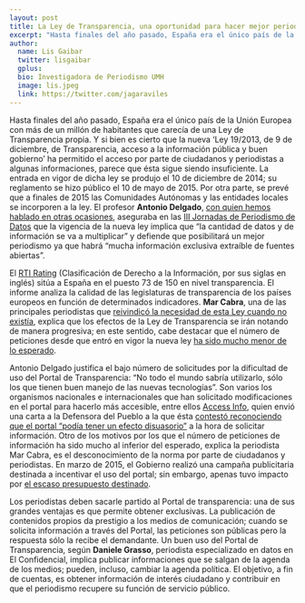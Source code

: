 ```yaml
---
layout: post
title: La Ley de Transparencia, una oportunidad para hacer mejor periodismo
excerpt: "Hasta finales del año pasado, España era el único país de la Unión Europea con más de un millón de habitantes que carecía de una Ley de Transparencia propia. Y si bien es cierto que la nueva ‘Ley 19/2013, de 9 de diciembre, de Transparencia, acceso a la información pública y buen gobierno’ ha permitido el acceso por parte de ciudadanos y periodistas a algunas informaciones, parece que ésta sigue siendo insuficiente."
author:
  name: Lis Gaibar
  twitter: lisgaibar
  gplus:  
  bio: Investigadora de Periodismo UMH
  image: lis.jpeg
  link: https://twitter.com/jagaraviles
---
```

Hasta finales del año pasado, España era el único país de la Unión Europea con más de un millón de habitantes que carecía de una Ley de Transparencia propia. Y si bien es cierto que la nueva ‘Ley 19/2013, de 9 de diciembre, de Transparencia, acceso a la información pública y buen gobierno’ ha permitido el acceso por parte de ciudadanos y periodistas a algunas informaciones, parece que ésta sigue siendo insuficiente. La entrada en vigor de dicha ley se produjo el 10 de diciembre de 2014; su reglamento se hizo público el 10 de mayo de 2015. Por otra parte, se prevé que a finales de 2015 las Comunidades Autónomas y las entidades locales se incorporen a la ley. El profesor **Antonio Delgado**, [con quien hemos hablado en otras ocasiones]( http://mip.umh.es/blog/2015/05/17/periodismo-datos-antonio-delgado/), aseguraba en las [III Jornadas de Periodismo de Datos]( http://periodismodatos.okfn.es/) que la vigencia de la nueva ley implica que “la cantidad de datos y de información se va a multiplicar” y defiende que posibilitará un mejor periodismo ya que habrá “mucha información exclusiva extraíble de fuentes abiertas”.

El [RTI Rating](http://www.rti-rating.org/) (Clasificación de Derecho a la Información, por sus siglas en inglés) sitúa a España en el puesto 73 de 150 en nivel transparencia. El informe analiza la calidad de las legislaturas de transparencia de los países europeos en función de determinados indicadores. **Mar Cabra**, una de las principales periodistas que [reivindicó la necesidad de esta Ley cuando no existía]( http://noticias.lainformacion.com/espana/mar-cabra-la-periodista-espanola-que-hace-temblar-a-los-defraudadores_HjONbkOB8Fa6mz1ucnjkl3/), explica que los efectos de la Ley de Transparencia se irán notando de manera progresiva; en este sentido, cabe destacar que el número de peticiones desde que entró en vigor la nueva ley [ha sido mucho menor de lo esperado](http://noticias.terra.es/mundo/latinoamerica/presidenta-consejo-con-ley-de-transparencia-menos-corrupcion-en-espana,c5b28cfb466ec410VgnCLD200000b2bf46d0RCRD.html).

Antonio Delgado justifica el bajo número de solicitudes por la dificultad de uso del Portal de Transparencia: “No todo el mundo sabría utilizarlo, sólo los que tienen buen manejo de las nuevas tecnologías”. Son varios los organismos nacionales e internacionales que han solicitado modificaciones en el portal para hacerlo más accesible, entre ellos [Access Info]( http://www.access-info.org/), quien envió una carta a la Defensora del Pueblo a la que ésta [contestó reconociendo que el portal “podía tener un efecto disuasorio”](http://www.access-info.org/es/esp-es/15451) a la hora de solicitar información.
Otro de los motivos por los que el número de peticiones de información ha sido mucho al inferior del esperado, explica la periodista Mar Cabra, es el desconocimiento de la norma por parte de ciudadanos y periodistas. En marzo de 2015, el Gobierno realizó una campaña publicitaria destinada a incentivar el uso del portal; sin embargo, apenas tuvo impacto por [el escaso presupuesto destinado](http://politica.elpais.com/politica/2015/06/07/actualidad/1433702508_402702.html).

Los periodistas deben sacarle partido al Portal de transparencia: una de sus grandes ventajas es que permite obtener exclusivas. La publicación de contenidos propios da prestigio a los medios de comunicación; cuando se solicita información a través del Portal, las peticiones son públicas pero la respuesta sólo la recibe el demandante. Un buen uso del Portal de Transparencia, según **Daniele Grasso**, periodista especializado en datos en El Confidencial, implica publicar informaciones que se salgan de la agenda de los medios; pueden, incluso, cambiar la agenda política. El objetivo, a fin de cuentas, es obtener información de interés ciudadano y contribuir en que el periodismo recupere su función de servicio público.